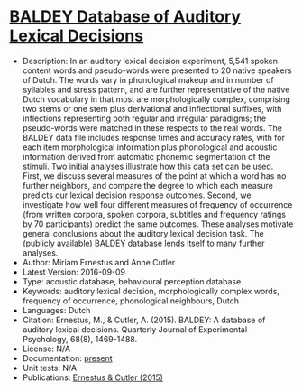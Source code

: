 # [BALDEY Database of Auditory Lexical Decisions](https://hdl.handle.net/1839/00-0000-0000-0020-449F-1)

* Description: In an auditory lexical decision experiment, 5,541 spoken content words and pseudo-words were presented to 20 native speakers of Dutch. The words vary in phonological makeup and in number of syllables and stress pattern, and are further representative of the native Dutch vocabulary in that most are morphologically complex, comprising two stems or one stem plus derivational and inflectional suffixes, with inflections representing both regular and irregular paradigms; the pseudo-words were matched in these respects to the real words. The BALDEY data file includes response times and accuracy rates, with for each item morphological information plus phonological and acoustic information derived from automatic phonemic segmentation of the stimuli. Two initial analyses illustrate how this data set can be used. First, we discuss several measures of the point at which a word has no further neighbors, and compare the degree to which each measure predicts our lexical decision response outcomes. Second, we investigate how well four different measures of frequency of occurrence (from written corpora, spoken corpora, subtitles and frequency ratings by 70 participants) predict the same outcomes. These analyses motivate general conclusions about the auditory lexical decision task. The (publicly available) BALDEY database lends itself to many further analyses.
* Author: Miriam Ernestus and Anne Cutler
* Latest Version: 2016-09-09
* Type: acoustic database, behavioural perception database
* Keywords: auditory lexical decision, morphologically complex words, frequency of occurrence, phonological neighbours, Dutch
* Languages: Dutch
* Citation: Ernestus, M., & Cutler, A. (2015). BALDEY: A database of auditory lexical decisions. Quarterly Journal of Experimental Psychology, 68(8), 1469-1488. 
* License: N/A
* Documentation: [present](https://doi.org/10.1080%2F17470218.2014.984730)
* Unit tests: N/A
* Publications: [Ernestus & Cutler (2015)](https://doi.org/10.1080%2F17470218.2014.984730)
